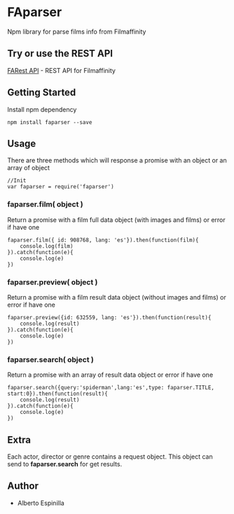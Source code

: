 # FAparser
Npm library for parse films info from Filmaffinity

## Try or use the REST API

[FARest API](https://github.com/aespinilla/FARest-API) - REST API for Filmaffinity

## Getting Started
Install npm dependency

```
npm install faparser --save
```

## Usage

There are three methods which will response a promise with an object or an array of object

```
//Init
var faparser = require('faparser')
```

### faparser.film( object )

Return a promise with a film full data object (with images and films) or error if have one

```
faparser.film({ id: 908768, lang: 'es'}).then(function(film){
    console.log(film)
}).catch(function(e){
    console.log(e)
})

```

### faparser.preview( object )

Return a promise with a film result data object (without images and films) or error if have one

```
faparser.preview({id: 632559, lang: 'es'}).then(function(result){
    console.log(result)
}).catch(function(e){
    console.log(e)
})
```

### faparser.search( object )

Return a promise with an array of result data object or error if have one

```
faparser.search({query:'spiderman',lang:'es',type: faparser.TITLE, start:0}).then(function(result){
    console.log(result)
}).catch(function(e){
    console.log(e)
})
```

## Extra
Each actor, director or genre contains a request object. This object can send to **faparser.search** for get results.

## Author
* Alberto Espinilla
